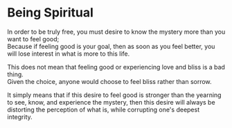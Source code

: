 # Being Spiritual

In order to be truly free, you must desire to know the mystery more than you want
to feel good;  
Because if feeling good is your goal, then as soon as you feel better, you will
lose interest in what is more to this life.

This does not mean that feeling good or experiencing love and bliss is a bad thing.  
Given the choice, anyone would choose to feel bliss rather than sorrow.

It simply means that if this desire to feel good is stronger than the yearning to
see, know, and experience the mystery, then this desire will always be distorting
the perception of what is, while corrupting one's deepest integrity.
